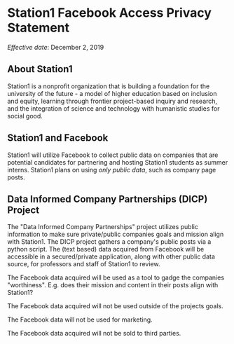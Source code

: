 Station1 Facebook Access Privacy Statement
=====

*Effective date*: December 2, 2019

## About Station1
Station1 is a nonprofit organization that is building a foundation for the university of the future - a model of higher education based on inclusion and equity, learning through frontier project-based inquiry and research, and the integration of science and technology with humanistic studies for social good.

## Station1 and Facebook
Station1 will utilize Facebook to collect public data on companies that are potential candidates for partnering and hosting Station1 students as summer interns. Station1 plans on using *only public data*, such as company page posts.

## Data Informed Company Partnerships (DICP) Project
The "Data Informed Company Partnerships" project utilizes public information to make sure private/public companies goals and mission align with Station1. The DICP project gathers a company's public posts via a python script. The (text based) data acquired from Facebook will be accessible in a secured/private application, along with other public data source, for professors and staff of Station1 to review.

The Facebook data acquired will be used as a tool to gadge the companies "worthiness". E.g. does their mission and content in their posts align with Station1?

The Facebook data acquired will not be used outside of the projects goals.

The Facebook data will not be used for marketing.

The Facebook data acquired will not be sold to third parties.
